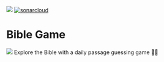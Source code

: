 <a><img src="https://github.com/jrsmth/waffle-bot/actions/workflows/main.yaml/badge.svg"></a>
<a>[![sonarcloud](https://sonarcloud.io/api/project_badges/measure?project=jrsmth_waffle-bot&metric=alert_status)](https://sonarcloud.io/summary/new_code?id=jrsmth_waffle-bot)</a>
<!--<a><img src="./documentation/coverage/coverage.svg"></a>-->
<!-- FixMe ^^ -->

# Bible Game
![](https://github.com/bible-game/webapp/blob/develop/public/bible-game.gif)
Explore the Bible with a daily passage guessing game 📖✨
